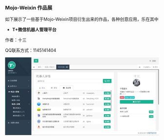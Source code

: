 ### Mojo-Weixin 作品展

如下展示了一些基于Mojo-Weixin项目衍生出来的作品，各种创意应用，乐在其中

* **T+微信机器人管理平台**  

作者：十三

QQ联系方式：1145141404

![作品预览](screenshot/T+.jpg)

